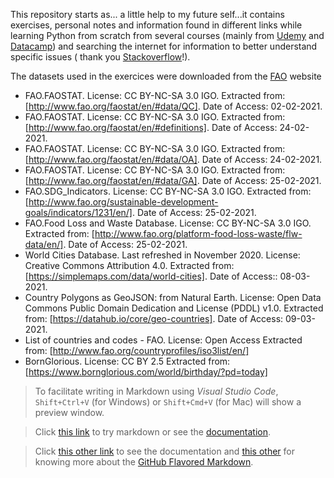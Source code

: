 
This repository starts as... a little help to my future self...it contains exercises, personal notes and information found in different links while learning Python from scratch from several courses (mainly from [Udemy](https://www.udemy.com/) and [Datacamp](https://www.datacamp.com/courses)) and searching the internet for information to better understand specific issues ( thank you [Stackoverflow](https://stackoverflow.com/)!). 

The datasets used in the exercices were downloaded from the [FAO] website 

* FAO.FAOSTAT. License: CC BY-NC-SA 3.0 IGO. Extracted from: [http://www.fao.org/faostat/en/#data/QC]. Date of Access: 02-02-2021.
* FAO.FAOSTAT. License: CC BY-NC-SA 3.0 IGO. Extracted from: [http://www.fao.org/faostat/en/#definitions]. Date of Access: 24-02-2021.
* FAO.FAOSTAT. License: CC BY-NC-SA 3.0 IGO. Extracted from: [http://www.fao.org/faostat/en/#data/OA]. Date of Access: 24-02-2021.
* FAO.FAOSTAT. License: CC BY-NC-SA 3.0 IGO. Extracted from: [http://www.fao.org/faostat/en/#data/GA]. Date of Access: 25-02-2021.
* FAO.SDG_Indicators. License: CC BY-NC-SA 3.0 IGO. Extracted from: [http://www.fao.org/sustainable-development-goals/indicators/1231/en/]. Date of Access: 25-02-2021.
* FAO.Food Loss and Waste Database. License: CC BY-NC-SA 3.0 IGO. Extracted from: [http://www.fao.org/platform-food-loss-waste/flw-data/en/]. Date of Access: 25-02-2021.
* World Cities Database. Last refreshed in November 2020. License: Creative Commons Attribution 4.0. Extracted from: [https://simplemaps.com/data/world-cities]. Date of Access:: 08-03-2021.
* Country Polygons as GeoJSON: from Natural Earth. License: Open Data Commons Public Domain Dedication and License (PDDL) v1.0. Extracted from: [https://datahub.io/core/geo-countries]. Date of Access: 09-03-2021.
* List of countries and codes - FAO. License: Open Access Extracted from: [http://www.fao.org/countryprofiles/iso3list/en/]
* BornGlorious. License: CC BY 2.5 Extracted from: [https://www.bornglorious.com/world/birthday/?pd=today]

        

> To facilitate writing in Markdown using *Visual Studio Code*, `Shift+Ctrl+V` (for Windows) or `Shift+Cmd+V` (for Mac) will show a preview window.

> Click [this link] to try markdown or see the [documentation].


> Click [this other link] to see the documentation and [this other] for knowing more about the [GitHub Flavored Markdown].


[this link]: https://marked.js.org/demo/
[documentation]: https://marked.js.org/
[GitHub Flavored Markdown]: https://guides.github.com/features/mastering-markdown/#GitHub-flavored-markdown
[this other link]: https://docs.github.com/en/github/writing-on-github/basic-writing-and-formatting-syntax
[this other]:https://github.blog/2017-03-14-a-formal-spec-for-github-markdown/
[FAO]: http://www.fao.org/statistics/en/
